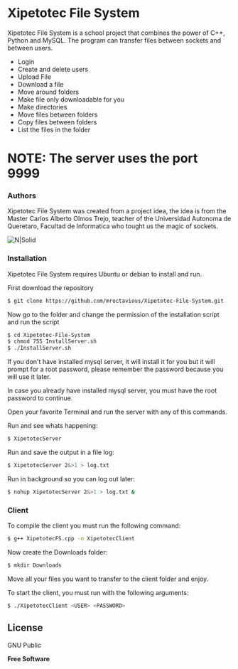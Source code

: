 # Xipetotec File System

Xipetotec File System is a school project that combines the power of C++, Python and MySQL. The program can transfer files between sockets and between users.

  - Login
  - Create and delete users
  - Upload File
  - Download a file
  - Move around folders
  - Make file only downloadable for you
  - Make directories
  - Move files between folders
  - Copy files between folders
  - List the files in the folder


# NOTE: The server uses the port 9999

### Authors

Xipetotec File System was created from a project idea, the idea is from the Master Carlos Alberto Olmos Trejo, teacher of the Universidad Autonoma de Queretaro, Facultad de Informatica who tought us the magic of sockets.

![N|Solid](http://posgradofif.uaq.mx/images/MIEVEA/nab/coordinador_mievea.JPG)


### Installation

Xipetotec File System requires Ubuntu or debian to install and run.

First download the repository
```sh
$ git clone https://github.com/mroctavious/Xipetotec-File-System.git
```

Now go to the folder and change the permission of the installation script and run the script
```sh
$ cd Xipetotec-File-System
$ chmod 755 InstallServer.sh
$ ./InstallServer.sh
```
If you don't have installed mysql server, it will install it for you but it will prompt for a root password, please remember the password because you will use it later.

In case you already have installed mysql server, you must have the root password to continue.

Open your favorite Terminal and run the server with any of this commands.

Run and see whats happening:
```sh
$ XipetotecServer
```

Run and save the output in a file log:
```sh
$ XipetotecServer 2&>1 > log.txt
```

Run in background so you can log out later:
```sh
$ nohup XipetotecServer 2&>1 > log.txt &
```

### Client
To compile the client you must run the following command:
```sh
$ g++ XipetotecFS.cpp -o XipetotecClient
```

Now create the Downloads folder:
```sh
$ mkdir Downloads
```
Move all your files you want to transfer to the client folder and enjoy.

To start the client, you must run with the following arguments:
```sh
$ ./XipetotecClient <USER> <PASSWORD>
```

License
----

GNU Public


**Free Software**

